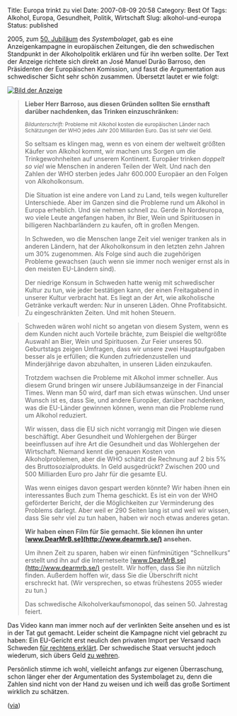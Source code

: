 Title: Europa trinkt zu viel
Date: 2007-08-09 20:58
Category: Best Of
Tags: Alkohol, Europa, Gesundheit, Politik, Wirtschaft
Slug: alkohol-und-europa
Status: published

2005, zum [50.
Jubiläum](http://www.systembolaget.se/Applikationer/Knappar/Press/Jubileum/)
des *Systembolaget*, gab es eine Anzeigenkampagne in europäischen
Zeitungen, die den schwedischen Standpunkt in der Alkoholpolitik
erklären und für ihn werben sollte. Der Text der Anzeige richtete sich
direkt an José Manuel Durão Barroso, den Präsidenten der Europäischen
Komission, und fasst die Argumentation aus schwedischer Sicht sehr schön
zusammen. Übersetzt lautet er wie folgt:

[![Bild der
Anzeige](/pic/systembarroso.png)](http://www.systembolaget.se/Applikationer/Knappar/Press/Jubileum/)

> **Lieber Herr Barroso, aus diesen Gründen sollten Sie ernsthaft
> darüber nachdenken, das Trinken einzuschränken:**
>
> <small>*Bildunterschrift:* Probleme mit Alkohol kosten die
> europäischen Länder nach Schätzungen der WHO jedes Jahr 200 Milliarden
> Euro. Das ist sehr viel Geld.</small>
>
> So seltsam es klingen mag, wenn es von einem der weltweit größten
> Käufer von Alkohol kommt, wir machen uns Sorgen um die
> Trinkgewohnheiten auf unserem Kontinent. Europäer trinken *doppelt so
> viel* wie Menschen in anderen Teilen der Welt. Und nach den Zahlen der
> WHO sterben jedes Jahr 600.000 Europäer an den Folgen von
> Alkoholkonsum.
>
> Die Situation ist eine andere von Land zu Land, teils wegen
> kultureller Unterschiede. Aber im Ganzen sind die Probleme rund um
> Alkohol in Europa erheblich. Und sie nehmen schnell zu. Gerde in
> Nordeuropa, wo viele Leute angefangen haben, ihr Bier, Wein und
> Spirituosen in billigeren Nachbarländern zu kaufen, oft in großen
> Mengen.
>
> In Schweden, wo die Menschen lange Zeit viel weniger tranken als in
> anderen Ländern, hat der Alkoholkonsum in den letzten zehn Jahren um
> 30% zugenommen. Als Folge sind auch die zugehörigen Probleme gewachsen
> (auch wenn sie immer noch weniger ernst als in den meisten EU-Ländern
> sind).
>
> Der niedrige Konsum in Schweden hatte wenig mit schwedischer Kultur zu
> tun, wie jeder bestätigen kann, der einen Freitagabend in unserer
> Kultur verbracht hat. Es liegt an der Art, wie alkoholische Getränke
> verkauft werden: Nur in unseren Läden. Ohne Profitabsicht. Zu
> eingeschränkten Zeiten. Und mit hohen Steuern.

<!--more-->

> Schweden wären wohl nicht so angetan von diesem System, wenn es dem
> Kunden nicht auch Vorteile brächte, zum Beispiel die weltgrößte
> Auswahl an Bier, Wein und Spirituosen. Zur Feier unseres 50.
> Geburtstags zeigen Umfragen, dass wir unsere zwei Hauptaufgaben besser
> als je erfüllen; die Kunden zufriedenzustellen und Minderjährige davon
> abzuhalten, in unseren Läden einzukaufen.
>
> Trotzdem wachsen die Probleme mit Alkohol immer schneller. Aus diesem
> Grund bringen wir unsere Jubiläumsanzeige in der Financial Times. Wenn
> man 50 wird, darf man sich etwas wünschen. Und unser Wunsch ist es,
> dass Sie, und andere Europäer, darüber nachdenken, was die EU-Länder
> gewinnen können, wenn man die Probleme rund um Alkohol reduziert.
>
> Wir wissen, dass die EU sich nicht vorrangig mit Dingen wie diesen
> beschäftigt. Aber Gesundheit und Wohlergehen der Bürger beeinflussen
> auf ihre Art die Gesundheit und das Wohlergehen der Wirtschaft.
> Niemand kennt die genauen Kosten von Alkoholproblemen, aber die WHO
> schätzt die Rechnung auf 2 bis 5% des Bruttosozialprodukts. In Geld
> ausgedrückt? Zwischen 200 und 500 Milliarden Euro pro Jahr für die
> gesamte EU.
>
> Was wenn einiges davon gespart werden könnte? Wir haben ihnen ein
> interessantes Buch zum Thema geschickt. Es ist ein von der WHO
> geförderter Bericht, der die Möglichkeiten zur Verminderung des
> Problems darlegt. Aber weil er 290 Seiten lang ist und weil wir
> wissen, dass Sie sehr viel zu tun haben, haben wir noch etwas anderes
> getan.
>
> **Wir haben einen Film für Sie gemacht. Sie können ihn unter
> [www.DearMrB.se](http://www.dearmrb.se/) ansehen.**
>
> Um ihnen Zeit zu sparen, haben wir einen fünfminütigen “Schnellkurs”
> erstellt und ihn auf die Internetseite
> [www.DearMrB.se](http://www.dearmrb.se/) gestellt. Wir hoffen, dass
> Sie ihn nützlich finden. Außerdem hoffen wir, dass Sie die Überschrift
> nicht erschreckt hat. (Wir versprechen, so etwas frühestens 2055
> wieder zu tun.)
>
> Das schwedische Alkoholverkaufsmonopol, das seinen 50. Jahrestag
> feiert.

Das Video kann man immer noch auf der verlinkten Seite ansehen und es
ist in der Tat gut gemacht. Leider scheint die Kampagne nicht viel
gebracht zu haben: Ein EU-Gericht erst neulich den privaten Import per
Versand nach Schweden [für rechtens
erklärt](http://www.fiket.de/2007/06/05/alkoholversand-zulaessig/). Der
schwedische Staat versucht jedoch wiederum, sich übers Geld [zu
wehren](http://www.sr.se/cgi-bin/International/nyhetssidor/artikel.asp?ProgramID=2108&Nyheter=&format=1&artikel=1527895).

Persönlich stimme ich wohl, vielleicht anfangs zur eigenen Überraschung,
schon länger eher der Argumentation des Systembolaget zu, denn die
Zahlen sind nicht von der Hand zu weisen und ich weiß das große
Sortiment wirklich zu schätzen.

([via](http://donfarrago.blogspot.com/2007/06/schweden-ein-prost-auf-die-eu.html))

